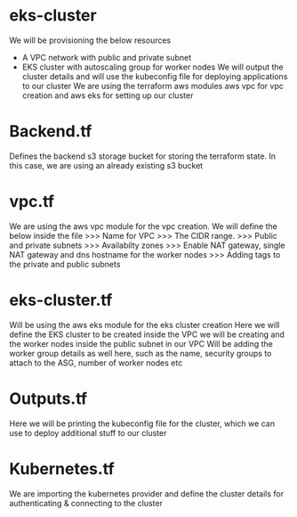 # eks-cluster
We will be provisioning the below resources
* A VPC network with public and private subnet
* EKS cluster with autoscaling group for worker nodes
We will output the cluster details and will use the kubeconfig file for deploying applications to our cluster
We are using the terraform aws modules aws vpc for vpc creation and aws eks for setting up our cluster


**Backend.tf**
=======
Defines the backend s3 storage bucket for storing the terraform state. In this case, we are using an already existing s3 bucket

vpc.tf
=======
We are using the aws vpc module for the vpc creation.
We will define the below inside the file
      >>> Name for VPC 
      >>> The CIDR range.
      >>> Public and private subnets
      >>> Availabilty zones
      >>> Enable NAT gateway, single NAT gateway and dns hostname for the worker nodes
      >>> Adding tags to the private and public subnets

eks-cluster.tf
==========
Will be using the aws eks module for the eks cluster creation
Here we will define the EKS cluster to be created inside the VPC we will be creating and the worker nodes inside the public subnet in our VPC
Will be adding the worker group details as well here, such as the name, security groups to attach to the ASG, number of worker nodes etc


Outputs.tf
=========
Here we will be printing the kubeconfig file for the cluster, which we can use to deploy additional stuff to our cluster


Kubernetes.tf
==============
We are importing the kubernetes provider and define the cluster details for authenticating & connecting to the cluster



